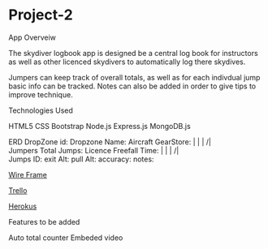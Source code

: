# Project-2

App Overveiw

The skydiver logbook app is designed be a central log book for instructors as well as other licenced skydivers to automatically log there skydives.

Jumpers can keep track of overall totals, as well as for each indivdual jump basic info can be tracked. Notes can also be added in order to give tips to improve technique.

Technologies Used

HTML5
CSS
Bootstrap
Node.js
Express.js
MongoDB.js


ERD
DropZone
id:
Dropzone Name:
Aircraft
GearStore:
 |
 |
 |
/|\
Jumpers
Total Jumps:
Licence
Freefall Time:
 |
 |
 |
/|\
Jumps
ID:
exit Alt:
pull Alt: 
accuracy: 
notes:





[Wire Frame](https://gomockingbird.com/projects/ch4ds6x/cxgNNP)

[Trello](https://trello.com/b/dQA3xkng/wdi-project-two)

[Herokus](https://serene-savannah-52015.herokuapp.com/)


Features to be added

Auto total counter
Embeded video 